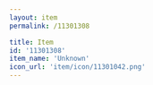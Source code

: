 ```yaml
---
layout: item
permalink: /11301308

title: Item
id: '11301308'
item_name: 'Unknown'
icon_url: 'item/icon/11301042.png'
---
```

